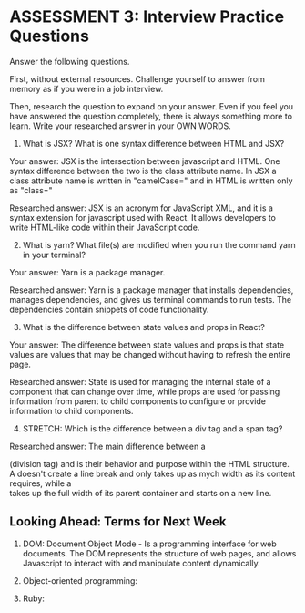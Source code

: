 # ASSESSMENT 3: Interview Practice Questions

Answer the following questions.

First, without external resources. Challenge yourself to answer from memory as if you were in a job interview.

Then, research the question to expand on your answer. Even if you feel you have answered the question completely, there is always something more to learn. Write your researched answer in your OWN WORDS.

1. What is JSX? What is one syntax difference between HTML and JSX?

Your answer: JSX is the intersection between javascript and HTML. One syntax difference between the two is the class attribute name. In JSX a class attribute name is written in "camelCase=" and in HTML is written only as "class="

Researched answer: JSX is an acronym for JavaScript XML, and it is a syntax extension for javascript used with React. It allows developers to write HTML-like code within their JavaScript code. 

2. What is yarn? What file(s) are modified when you run the command yarn in your terminal?

Your answer: Yarn is a package manager.

Researched answer: Yarn is a package manager that installs dependencies, manages dependencies, and gives us terminal commands to run tests. The dependencies contain snippets of code functionality.

3. What is the difference between state values and props in React?

Your answer: The difference between state values and props is  that state values are values that may be changed without having to refresh the entire page.

Researched answer: State is used for managing the internal state of a component that can change over time, while props are used for passing information from parent to child components to configure or provide information to child components.

4. STRETCH: Which is the difference between a div tag and a span tag?

Researched answer: The main difference between a <div>(division tag) and <span> is their behavior and purpose within the HTML structure. A <span> doesn't create a line break and only takes up as mych width as its content requires, while a <div> takes up the full width of its parent container and starts on a new line.

## Looking Ahead: Terms for Next Week

1. DOM: Document Object Mode - Is a programming interface for web documents. The DOM represents the structure of web pages, and allows Javascript to interact with and manipulate content dynamically. 

2. Object-oriented programming:

3. Ruby:
